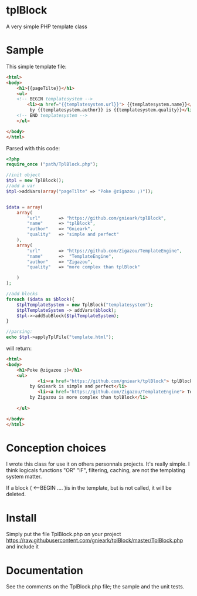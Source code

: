 # tplBlock

A very simple PHP template class


# Sample

This simple template file:

```html
<html>
<body>
    <h1>{{pageTilte}}</h1>
    <ul>
    <!-- BEGIN templatesystem -->
        <li><a href="{{templatesystem.url}}"> {{templatesystem.name}}</a>
         by {{templatesystem.author}} is {{templatesystem.quality}}</li> 
    <!-- END templatesystem -->
    </ul>

</body>
</html>
```

Parsed with this code:

```php
<?php
require_once ("path/TplBlock.php");

//init object
$tpl = new TplBlock();
//add a var
$tpl->addVars(array("pageTilte" => "Poke @zigazou ;)"));


$data = array(
    array(
        "url"       => "https://github.com/gnieark/tplBlock",
        "name"      => "tplBlock",
        "author"    => "Gnieark",
        "quality"   => "simple and perfect"
    ),
    array(
        "url"       => "https://github.com/Zigazou/TemplateEngine",
        "name"      =>  "TemplateEngine",
        "author"    => "Zigazou",
        "quality"   => "more complex than tplBlock"

    )
);

//add blocks
foreach ($data as $block){
    $tplTemplateSystem = new TplBlock("templatesystem");
    $tplTemplateSystem -> addVars($block);
    $tpl->>addSubBlock($tplTemplateSystem);
}

//parsing:
echo $tpl->applyTplFile("template.html");
```
will return:

```html
<html>
<body>
    <h1>Poke @zigazou ;)</h1>
    <ul>
            <li><a href="https://github.com/gnieark/tplBlock"> tplBlock</a>
         by Gnieark is simple and perfect</li> 
            <li><a href="https://github.com/Zigazou/TemplateEngine"> TemplateEngine</a>
         by Zigazou is more complex than tplBlock</li> 
    
    </ul>

</body>
</html>
```

# Conception choices

I wrote this class for use it on others personnals projects. It's really simple. I think logicals functions "OR" "IF", filtering, caching, are not the templating system matter.

If a block ( <--BEGIN .... )is in the template, but is not called, it will be deleted.


# Install

Simply put the file TplBlock.php on your project https://raw.githubusercontent.com/gnieark/tplBlock/master/TplBlock.php and include it

# Documentation

See the comments on the TplBlock.php file; the sample and the unit tests.
